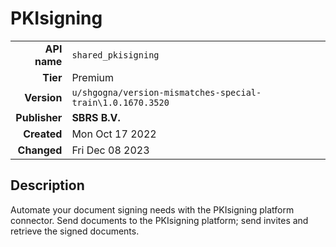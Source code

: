 # PKIsigning
| | |
|-:|-|
|**API name**|`shared_pkisigning`|
|**Tier**|Premium|
|**Version**|`u/shgogna/version-mismatches-special-train\1.0.1670.3520`|
|**Publisher**|**SBRS B.V.**|
|**Created**|Mon Oct 17 2022|
|**Changed**|Fri Dec 08 2023|

## Description
Automate your document signing needs with the PKIsigning platform connector. Send documents to the PKIsigning platform; send invites and retrieve the signed documents.
